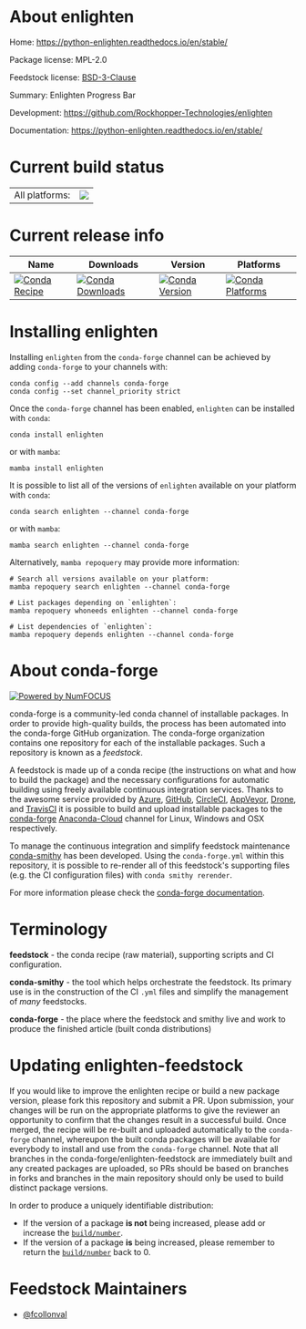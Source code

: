 About enlighten
===============

Home: https://python-enlighten.readthedocs.io/en/stable/

Package license: MPL-2.0

Feedstock license: [BSD-3-Clause](https://github.com/conda-forge/enlighten-feedstock/blob/main/LICENSE.txt)

Summary: Enlighten Progress Bar

Development: https://github.com/Rockhopper-Technologies/enlighten

Documentation: https://python-enlighten.readthedocs.io/en/stable/

Current build status
====================


<table><tr><td>All platforms:</td>
    <td>
      <a href="https://dev.azure.com/conda-forge/feedstock-builds/_build/latest?definitionId=10099&branchName=main">
        <img src="https://dev.azure.com/conda-forge/feedstock-builds/_apis/build/status/enlighten-feedstock?branchName=main">
      </a>
    </td>
  </tr>
</table>

Current release info
====================

| Name | Downloads | Version | Platforms |
| --- | --- | --- | --- |
| [![Conda Recipe](https://img.shields.io/badge/recipe-enlighten-green.svg)](https://anaconda.org/conda-forge/enlighten) | [![Conda Downloads](https://img.shields.io/conda/dn/conda-forge/enlighten.svg)](https://anaconda.org/conda-forge/enlighten) | [![Conda Version](https://img.shields.io/conda/vn/conda-forge/enlighten.svg)](https://anaconda.org/conda-forge/enlighten) | [![Conda Platforms](https://img.shields.io/conda/pn/conda-forge/enlighten.svg)](https://anaconda.org/conda-forge/enlighten) |

Installing enlighten
====================

Installing `enlighten` from the `conda-forge` channel can be achieved by adding `conda-forge` to your channels with:

```
conda config --add channels conda-forge
conda config --set channel_priority strict
```

Once the `conda-forge` channel has been enabled, `enlighten` can be installed with `conda`:

```
conda install enlighten
```

or with `mamba`:

```
mamba install enlighten
```

It is possible to list all of the versions of `enlighten` available on your platform with `conda`:

```
conda search enlighten --channel conda-forge
```

or with `mamba`:

```
mamba search enlighten --channel conda-forge
```

Alternatively, `mamba repoquery` may provide more information:

```
# Search all versions available on your platform:
mamba repoquery search enlighten --channel conda-forge

# List packages depending on `enlighten`:
mamba repoquery whoneeds enlighten --channel conda-forge

# List dependencies of `enlighten`:
mamba repoquery depends enlighten --channel conda-forge
```


About conda-forge
=================

[![Powered by
NumFOCUS](https://img.shields.io/badge/powered%20by-NumFOCUS-orange.svg?style=flat&colorA=E1523D&colorB=007D8A)](https://numfocus.org)

conda-forge is a community-led conda channel of installable packages.
In order to provide high-quality builds, the process has been automated into the
conda-forge GitHub organization. The conda-forge organization contains one repository
for each of the installable packages. Such a repository is known as a *feedstock*.

A feedstock is made up of a conda recipe (the instructions on what and how to build
the package) and the necessary configurations for automatic building using freely
available continuous integration services. Thanks to the awesome service provided by
[Azure](https://azure.microsoft.com/en-us/services/devops/), [GitHub](https://github.com/),
[CircleCI](https://circleci.com/), [AppVeyor](https://www.appveyor.com/),
[Drone](https://cloud.drone.io/welcome), and [TravisCI](https://travis-ci.com/)
it is possible to build and upload installable packages to the
[conda-forge](https://anaconda.org/conda-forge) [Anaconda-Cloud](https://anaconda.org/)
channel for Linux, Windows and OSX respectively.

To manage the continuous integration and simplify feedstock maintenance
[conda-smithy](https://github.com/conda-forge/conda-smithy) has been developed.
Using the ``conda-forge.yml`` within this repository, it is possible to re-render all of
this feedstock's supporting files (e.g. the CI configuration files) with ``conda smithy rerender``.

For more information please check the [conda-forge documentation](https://conda-forge.org/docs/).

Terminology
===========

**feedstock** - the conda recipe (raw material), supporting scripts and CI configuration.

**conda-smithy** - the tool which helps orchestrate the feedstock.
                   Its primary use is in the construction of the CI ``.yml`` files
                   and simplify the management of *many* feedstocks.

**conda-forge** - the place where the feedstock and smithy live and work to
                  produce the finished article (built conda distributions)


Updating enlighten-feedstock
============================

If you would like to improve the enlighten recipe or build a new
package version, please fork this repository and submit a PR. Upon submission,
your changes will be run on the appropriate platforms to give the reviewer an
opportunity to confirm that the changes result in a successful build. Once
merged, the recipe will be re-built and uploaded automatically to the
`conda-forge` channel, whereupon the built conda packages will be available for
everybody to install and use from the `conda-forge` channel.
Note that all branches in the conda-forge/enlighten-feedstock are
immediately built and any created packages are uploaded, so PRs should be based
on branches in forks and branches in the main repository should only be used to
build distinct package versions.

In order to produce a uniquely identifiable distribution:
 * If the version of a package **is not** being increased, please add or increase
   the [``build/number``](https://docs.conda.io/projects/conda-build/en/latest/resources/define-metadata.html#build-number-and-string).
 * If the version of a package **is** being increased, please remember to return
   the [``build/number``](https://docs.conda.io/projects/conda-build/en/latest/resources/define-metadata.html#build-number-and-string)
   back to 0.

Feedstock Maintainers
=====================

* [@fcollonval](https://github.com/fcollonval/)

